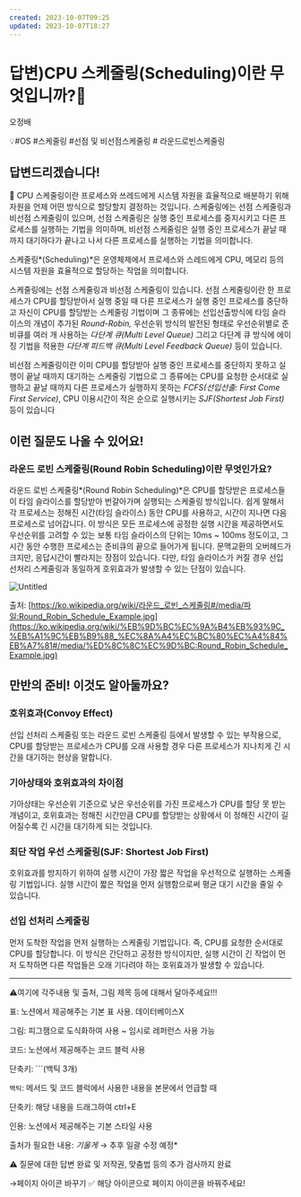 ```yaml
---
created: 2023-10-07T09:25
updated: 2023-10-07T18:27
---
```

# 답변)CPU 스케줄링(Scheduling)이란 무엇입니까?🏸

오정배

💡#OS #스케줄링  #선점 및 비선점스케줄링 # 라운드로빈스케줄링

## 답변드리겠습니다!

<aside>
📌 CPU 스케줄링이란 프로세스와 쓰레드에게 시스템 자원을 효율적으로 배분하기 위해 자원을 언제 어떤 방식으로 할당할지 결정하는 것입니다. 스케줄링에는 선점 스케줄링과 비선점 스케줄링이 있으며, 선점 스케줄링은 실행 중인  프로세스를 중지시키고 다른 프로세스를 실행하는 기법을 의미하며, 비선점 스케줄링은 실행 중인 프로세스가 끝날 때까지 대기하다가 끝나고 나서 다른 프로세스를 실행하는 기법을 의미합니다.

</aside>

스케줄링*(Scheduling)*은 운영체제에서 프로세스와 스레드에게 CPU, 메모리 등의 시스템 자원을 효율적으로 할당하는 작업을 의미합니다.

스케줄링에는 선점 스케줄링과 비선점 스케줄링이 있습니다. 선점 스케줄링이란 한 프로세스가 CPU를 할당받아서 실행 중일 때 다른 프로세스가 실행 중인 프로세스를 중단하고 자신이 CPU를 할당받는 스케줄링 기법이며 그 종류에는 선입선출방식에 타임 슬라이스의 개념이 추가된 *Round-Robin,* 우선순위 방식의 발전된 형태로 우선순위별로 준비큐를 여러 개 사용하는 *다단계 큐(Multi Level Queue)* 그리고 다단계 큐 방식에 에이징 기법을 적용한 *다단계 피드백 큐(Multi Level Feedback Queue)* 등이 있습니다.

비선점 스케줄링이란 이미 CPU를 할당받아 실행 중인 프로세스를 중단하지 못하고 실행이 끝날 때까지 대기하는 스케줄링 기법으로 그 종류에는 CPU를 요청한 순서대로 실행하고 끝날 때까지 다른 프로세스가 실행하지 못하는 *FCFS(선입선출: First Come First Service)*, CPU 이용시간이 적은 순으로 실행시키는 *SJF(Shortest Job First)* 등이 있습니다

## 이런 질문도 나올 수 있어요!

### 라운드 로빈 스케줄링(Round Robin Scheduling)이란 무엇인가요?

라운드 로빈 스케줄링*(Round Robin Scheduling)*은 CPU를 할당받은 프로세스들이 타임 슬라이스를 할당받아 번갈아가며 실행되는 스케줄링 방식입니다. 쉽게 말해서 각 프로세스는 정해진 시간(타임 슬라이스) 동안 CPU를 사용하고, 시간이 지나면 다음 프로세스로 넘어갑니다. 이 방식은 모든 프로세스에 공정한 실행 시간을 제공하면서도 우선순위를 고려할 수 있는 보통 타임 슬라이스의 단위는 10ms ~ 100ms 정도이고, 그 시간 동안 수행한 프로세스는 준비큐의 끝으로 들어가게 됩니다.  문맥교환의 오버헤드가 크지만, 응답시간이 빨라지는 장점이 있습니다. 다만, 타임 슬라이스가 커질 경우 선입 선처리 스케줄링과 동일하게 호위효과가 발생할 수 있는 단점이 있습니다.

![Untitled](Untitled%2023.png)

출처: [https://ko.wikipedia.org/wiki/라운드_로빈_스케줄링#/media/파일:Round_Robin_Schedule_Example.jpg](https://ko.wikipedia.org/wiki/%EB%9D%BC%EC%9A%B4%EB%93%9C_%EB%A1%9C%EB%B9%88_%EC%8A%A4%EC%BC%80%EC%A4%84%EB%A7%81#/media/%ED%8C%8C%EC%9D%BC:Round_Robin_Schedule_Example.jpg)

## 만반의 준비! 이것도 알아둘까요?

### 호위효과(Convoy Effect)

선입 선처리 스케줄링 또는 라운드 로빈 스케줄링 등에서 발생할 수 있는 부작용으로, CPU를 할당받는 프로세스가 CPU를 오래 사용할 경우 다른 프로세스가 지나치게 긴 시간을 대기하는 현상을 말합니다. 

### 기아상태와 호위효과의 차이점

기아상태는 우선순위 기준으로 낮은 우선순위를 가진 프로세스가 CPU를 할당 못 받는 개념이고, 호위효과는 정해진 시간만큼 CPU를 할당받는 상황에서 이 정해진 시간이 길어질수록 긴 시간을 대기하게 되는 것입니다.

### 최단 작업 우선 스케줄링(SJF: Shortest Job First)

호위효과를 방지하기 위하여 실행 시간이 가장 짧은 작업을 우선적으로 실행하는 스케줄링 기법입니다. 실행 시간이 짧은 작업을 먼저 실행함으로써 평균 대기 시간을 줄일 수 있습니다.

### 선입 선처리 스케줄링

먼저 도착한 작업을 먼저 실행하는 스케줄링 기법입니다. 즉, CPU를 요청한 순서대로 CPU를 할당합니다. 이 방식은 간단하고 공정한 방식이지만, 실행 시간이 긴 작업이 먼저 도착하면 다른 작업들은 오래 기다려야 하는 호위효과가 발생할 수 있습니다.

---

⚠️여기에 각주내용 및 출처, 그림 제목 등에 대해서 달아주세요!!!

표: 노션에서 제공해주는 기본 표 사용. 데이터베이스X

그림: 피그잼으로 도식화하여 사용 ~ 임시로 레퍼런스 사용 가능

코드: 노션에서 제공해주는 코드 블럭 사용 

단축키: ```(백틱 3개)

`백틱`: 메서드 및 코드 블럭에서 사용한 내용을 본문에서 언급할 때 

단축키: 해당 내용을 드래그하여 ctrl+E

인용: 노션에서 제공해주는 기본 스타일 사용

출처가 필요한 내용: *기울게* → 추후 일괄 수정 예정*

⚠️ 질문에 대한 답변 완료 및 저작권, 맞춤법 등의 추가 검사까지 완료

→페이지 아이콘 바꾸기 ✅ 해당 아이콘으로 페이지 아이콘을 바꿔주세요!
